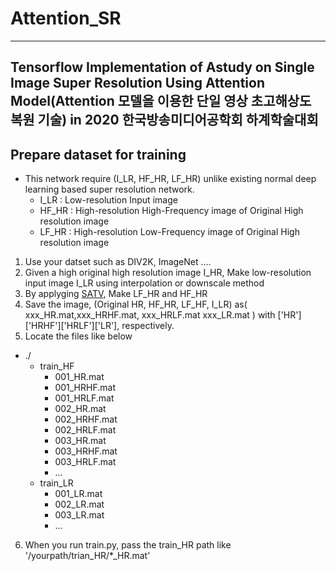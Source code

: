 # Attention_SR
-----
Tensorflow  Implementation of Astudy on Single Image Super Resolution Using Attention Model(Attention 모델을 이용한 단일 영상 초고해상도 복원 기술) in 2020 한국방송미디어공학회 하계학술대회
-----

## Prepare dataset for training
  - This network require (I_LR, HF_HR, LF_HR) unlike existing normal deep learning based super resolution network.
    - I_LR : Low-resolution Input image
    - HF_HR : High-resolution High-Frequency image of Original High resolution image
    - LF_HR : High-resolution Low-Frequency image of Original High resolution image
  1. Use your datset such as DIV2K, ImageNet .... 
  2. Given a high original high resolution image I_HR, Make low-resolution input image I_LR using interpolation or downscale method
  3. By applyging [SATV](https://github.com/decpearl/satv), Make LF_HR and HF_HR
  4. Save the image, (Original HR, HF_HR, LF_HF, I_LR) as( xxx_HR.mat,xxx_HRHF.mat, xxx_HRLF.mat xxx_LR.mat ) with ['HR']['HRHF']['HRLF']['LR'], respectively.
  5. Locate the files like below
  - ./
    - train_HF
      - 001_HR.mat
      - 001_HRHF.mat
      - 001_HRLF.mat
      - 002_HR.mat
      - 002_HRHF.mat
      - 002_HRLF.mat
      - 003_HR.mat
      - 003_HRHF.mat
      - 003_HRLF.mat
      - ...
    - train_LR
      - 001_LR.mat
      - 002_LR.mat
      - 003_LR.mat      
      - ...
  6. When you run train.py, pass the train_HR path like '/yourpath/trian_HR/*_HR.mat'
  

